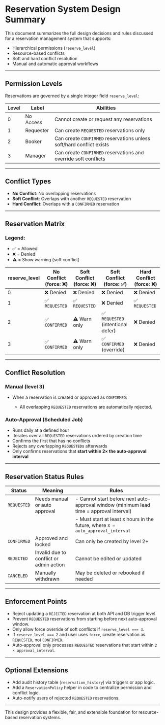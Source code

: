 # Reservation System Design Summary

This document summarizes the full design decisions and rules discussed for a reservation management system that supports:

- Hierarchical permissions (`reserve_level`)
- Resource-based conflicts
- Soft and hard conflict resolution
- Manual and automatic approval workflows

---

## Permission Levels

Reservations are governed by a single integer field `reserve_level`:

| Level | Label     | Abilities                                                            |
| ----- | --------- | -------------------------------------------------------------------- |
| 0     | No Access | Cannot create or request any reservations                            |
| 1     | Requester | Can create `REQUESTED` reservations only                             |
| 2     | Booker    | Can create `CONFIRMED` reservations unless soft/hard conflict exists |
| 3     | Manager   | Can create `CONFIRMED` reservations and override soft conflicts      |

---

## Conflict Types

- **No Conflict**: No overlapping reservations
- **Soft Conflict**: Overlaps with another `REQUESTED` reservation
- **Hard Conflict**: Overlaps with a `CONFIRMED` reservation

---

## Reservation Matrix

### Legend:

- ✅ = Allowed
- ❌ = Denied
- ⚠️ = Show warning (soft conflict)

| reserve_level | No Conflict (force: ❌) | Soft Conflict (force: ❌) | Soft Conflict (force: ✅)          | Hard Conflict (force: ❌) |
| ------------- | ----------------------- | ------------------------- | ---------------------------------- | ------------------------- |
| 0             | ❌ Denied               | ❌ Denied                 | ❌ Denied                          | ❌ Denied                 |
| 1             | ✅ `REQUESTED`          | ✅ `REQUESTED`            | ❌ Denied                          | ✅ `REQUESTED`            |
| 2             | ✅ `CONFIRMED`          | ⚠️ Warn only              | ✅ `REQUESTED` (intentional defer) | ❌ Denied                 |
| 3             | ✅ `CONFIRMED`          | ⚠️ Warn only              | ✅ `CONFIRMED` (override)          | ❌ Denied                 |

---

## Conflict Resolution

### Manual (level 3)

- When a reservation is created or approved as `CONFIRMED`:

  - All overlapping `REQUESTED` reservations are automatically rejected.

### Auto-Approval (Scheduled Job)

- Runs daily at a defined hour
- Iterates over all `REQUESTED` reservations ordered by creation time
- Confirms the first that has no conflicts
- Rejects any overlapping `REQUESTED`s afterwards
- Only confirms reservations that **start within 2× the auto-approval interval**

---

## Reservation Status Rules

| Status      | Meaning                                 | Rules                                                                                   |
| ----------- | --------------------------------------- | --------------------------------------------------------------------------------------- |
| `REQUESTED` | Needs manual or auto approval           | - Cannot start before next auto-approval window (minimum lead time = approval interval) |
|             |                                         | - Must start at least `X` hours in the future, where `X = auto_approval_interval`       |
| `CONFIRMED` | Approved and locked                     | Can only be created by level 2+                                                         |
| `REJECTED`  | Invalid due to conflict or admin action | Cannot be edited or updated                                                             |
| `CANCELED`  | Manually withdrawn                      | May be deleted or rebooked if needed                                                    |

---

## Enforcement Points

- Reject updating a `REJECTED` reservation at both API and DB trigger level.
- Prevent `REQUESTED` reservations from starting before next auto-approval window.
- Only allow force override of soft conflicts if `reserve_level === 3`.
- If `reserve_level === 2` and user uses `force`, create reservation as `REQUESTED`, not `CONFIRMED`.
- Auto-approval only processes `REQUESTED` reservations that start within `2 × approval_interval`.

---

## Optional Extensions

- Add audit history table (`reservation_history`) via triggers or app logic.
- Add a `ReservationPolicy` helper in code to centralize permission and conflict logic.
- Auto-notify users of rejected `REQUESTED` reservations.

---

This design provides a flexible, fair, and extensible foundation for resource-based reservation systems.
